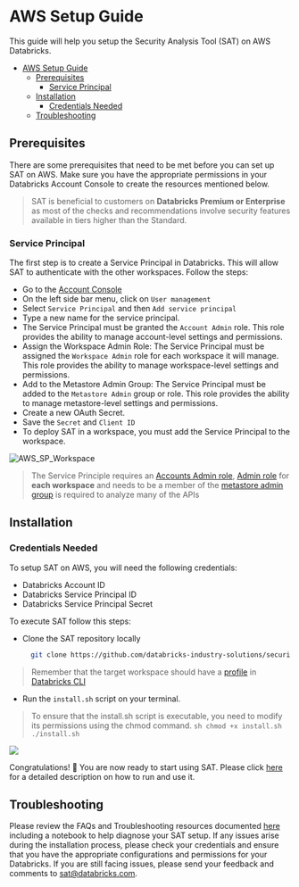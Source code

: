 # AWS Setup Guide

This guide will help you setup the Security Analysis Tool (SAT) on AWS Databricks.

- [AWS Setup Guide](#aws-setup-guide)
  - [Prerequisites](#prerequisites)
    - [Service Principal](#service-principal)
  - [Installation](#installation)
    - [Credentials Needed](#credentials-needed)
  - [Troubleshooting](#troubleshooting)

## Prerequisites

There are some prerequisites that need to be met before you can set up SAT on AWS. Make sure you have the appropriate permissions in your Databricks Account Console to create the resources mentioned below.

> SAT is beneficial to customers on **Databricks Premium or Enterprise** as most of the checks and recommendations involve security features available in tiers higher than the Standard.

### Service Principal

The first step is to create a Service Principal in Databricks. This will allow SAT to authenticate with the other workspaces. Follow the steps:

- Go to the [Account Console](https://accounts.cloud.databricks.com)
- On the left side bar menu, click on `User management`
- Select `Service Principal` and then `Add service principal`
- Type a new name for the service principal.
- The Service Principal must be granted the `Account Admin` role. This role provides the ability to manage account-level settings and permissions.
- Assign the Workspace Admin Role: The Service Principal must be assigned the `Workspace Admin` role for each workspace it will manage. This role provides the ability to manage workspace-level settings and permissions.
- Add to the Metastore Admin Group: The Service Principal must be added to the `Metastore Admin` group or role. This role provides the ability to manage metastore-level settings and permissions.
- Create a new OAuth Secret.
- Save the `Secret` and `Client ID`
- To deploy SAT in a workspace, you must add the Service Principal to the workspace.
  
![AWS_SP_Workspace](../images/aws_ws.png)

> The Service Principle requires an [Accounts Admin role](https://docs.databricks.com/en/admin/users-groups/service-principals.html#assign-account-admin-roles-to-a-service-principal), [Admin role](https://docs.databricks.com/en/admin/users-groups/service-principals.html#assign-a-service-principal-to-a-workspace-using-the-account-console) for **each workspace** and needs to be a member of the [metastore admin group](https://docs.databricks.com/en/data-governance/unity-catalog/manage-privileges/admin-privileges.html#who-has-metastore-admin-privileges) is required to analyze many of the APIs

## Installation

### Credentials Needed

To setup SAT on AWS, you will need the following credentials:
- Databricks Account ID
- Databricks Service Principal ID
- Databricks Service Principal Secret

To execute SAT follow this steps:

- Clone the SAT repository locally
  
  ```sh
    git clone https://github.com/databricks-industry-solutions/security-analysis-tool.git
   ```

> Remember that the target workspace should have a [profile](https://docs.gcp.databricks.com/en/dev-tools/cli/profiles.html) in [Databricks CLI](https://docs.gcp.databricks.com/en/dev-tools/cli/tutorial.html)

- Run the `install.sh` script on your terminal.

> To ensure that the install.sh script is executable, you need to modify its permissions using the chmod command.
    ```sh
      chmod +x install.sh
      ./install.sh
    ```


![](../gif/terminal-aws.gif)

Congratulations! 🎉 You are now ready to start using SAT. Please click [here](../setup.md#usage) for a detailed description on how to run and use it.

## Troubleshooting

Please review the FAQs and Troubleshooting resources documented [here](./faqs_and_troubleshooting.md) including a notebook to help diagnose your SAT setup.
If any issues arise during the installation process, please check your credentials and ensure that you have the appropriate configurations and permissions for your Databricks. If you are still facing issues, please send your feedback and comments to <sat@databricks.com>.
